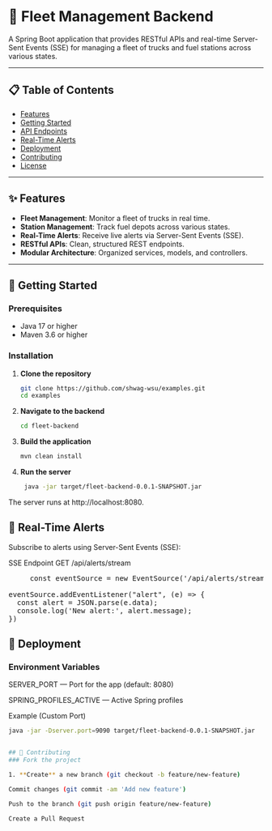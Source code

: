 # 🚛 Fleet Management Backend

A Spring Boot application that provides RESTful APIs and real-time Server-Sent Events (SSE) for managing a fleet of trucks and fuel stations across various states.

---

## 📋 Table of Contents

- [Features](#features)
- [Getting Started](#getting-started)
- [API Endpoints](#api-endpoints)
- [Real-Time Alerts](#real-time-alerts)
- [Deployment](#deployment)
- [Contributing](#contributing)
- [License](#license)

---

## ✨ Features

- **Fleet Management**: Monitor a fleet of trucks in real time.
- **Station Management**: Track fuel depots across various states.
- **Real-Time Alerts**: Receive live alerts via Server-Sent Events (SSE).
- **RESTful APIs**: Clean, structured REST endpoints.
- **Modular Architecture**: Organized services, models, and controllers.

---

## 🚀 Getting Started

### Prerequisites

- Java 17 or higher
- Maven 3.6 or higher

### Installation

1. **Clone the repository**

   ```bash
   git clone https://github.com/shwag-wsu/examples.git
   cd examples

2. **Navigate to the backend**

   ```bash
   cd fleet-backend

3. **Build the application**

   ```bash
   mvn clean install


4. **Run the server**

   ```bash
    java -jar target/fleet-backend-0.0.1-SNAPSHOT.jar

The server runs at http://localhost:8080.


## 🔔 Real-Time Alerts
Subscribe to alerts using Server-Sent Events (SSE):

SSE Endpoint
GET /api/alerts/stream

   <pre>
     const eventSource = new EventSource('/api/alerts/stream')

eventSource.addEventListener("alert", (e) => {
  const alert = JSON.parse(e.data);
  console.log('New alert:', alert.message);
})
</pre>


## 🚀 Deployment
### Environment Variables

SERVER_PORT — Port for the app (default: 8080)

SPRING_PROFILES_ACTIVE — Active Spring profiles

Example (Custom Port)

``` bash
java -jar -Dserver.port=9090 target/fleet-backend-0.0.1-SNAPSHOT.jar


## 🤝 Contributing
### Fork the project

1. **Create** a new branch (git checkout -b feature/new-feature)

Commit changes (git commit -am 'Add new feature')

Push to the branch (git push origin feature/new-feature)

Create a Pull Request

